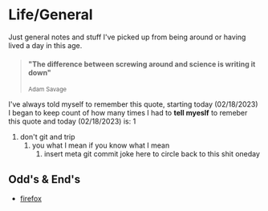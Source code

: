 # Life/General 

Just general notes and stuff I've picked up from being around or having lived a day in this age. 

<blockquote>
<h4>"The difference between screwing around and science is writing it down"</h4>
<sub>Adam Savage</sub>
</blockquote>  

I've always told myself to remember this quote, starting today (02/18/2023) I began to keep count of how many times I had to **tell myeslf** to remeber this quote and today (02/18/2023) is: 1

1. don't git and trip
   1. you what I mean if you know what I mean
      1. insert meta git commit joke here to circle back to this shit oneday

## Odd's & End's
- [firefox](firefox.md)